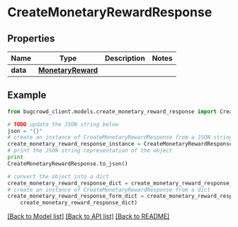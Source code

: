 # CreateMonetaryRewardResponse


## Properties

Name | Type | Description | Notes
------------ | ------------- | ------------- | -------------
**data** | [**MonetaryReward**](MonetaryReward.md) |  | 

## Example

```python
from bugcrowd_client.models.create_monetary_reward_response import CreateMonetaryRewardResponse

# TODO update the JSON string below
json = "{}"
# create an instance of CreateMonetaryRewardResponse from a JSON string
create_monetary_reward_response_instance = CreateMonetaryRewardResponse.from_json(json)
# print the JSON string representation of the object
print
CreateMonetaryRewardResponse.to_json()

# convert the object into a dict
create_monetary_reward_response_dict = create_monetary_reward_response_instance.to_dict()
# create an instance of CreateMonetaryRewardResponse from a dict
create_monetary_reward_response_form_dict = create_monetary_reward_response.from_dict(
    create_monetary_reward_response_dict)
```
[[Back to Model list]](../README.md#documentation-for-models) [[Back to API list]](../README.md#documentation-for-api-endpoints) [[Back to README]](../README.md)


